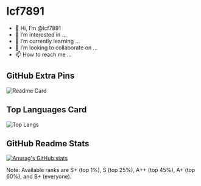 # lcf7891

  - 👋 Hi, I’m @lcf7891
  - 👀 I’m interested in ...
  - 🌱 I’m currently learning ...
  - 💞️ I’m looking to collaborate on ...
  - 📫 How to reach me ...

  <!---
  lcf7891/lcf7891 is a ✨ special ✨ repository because its `README.md` (this file) appears on your GitHub profile.
  You can click the Preview link to take a look at your changes.
  --->

## GitHub Extra Pins
![Readme Card](https://github-readme-stats.vercel.app/api/pin/?username=lcf7891&langs_count=8)

## Top Languages Card
![Top Langs](https://github-readme-stats.vercel.app/api/top-langs/?username=lcf7891&layout=compact&title_color=000079&text_color=6A6AFF&show_icons=true&bg_color=00A600,53FF53,CEFFCE&hide_border=true&border_radius=10)

## GitHub Readme Stats
[![Anurag's GitHub stats](https://github-readme-stats.vercel.app/api?username=lcf7891&title_color=000079&text_color=6A6AFF&show_icons=true&icon_color=9F0050&bg_color=00A600,53FF53,CEFFCE&hide_border=true&border_radius=10)](https://github.com/anuraghazra/github-readme-stats)

Note: Available ranks are S+ (top 1%), S (top 25%), A++ (top 45%), A+ (top 60%), and B+ (everyone). 



